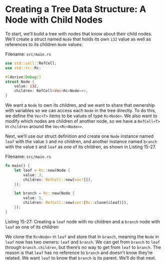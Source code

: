 # Creating a Tree Data Structure: A Node with Child Nodes

To start, we’ll build a tree with nodes that know about their child nodes.
We’ll create a struct named `Node` that holds its own `i32` value as well as
references to its children `Node` values:

Filename: `src/main.rs`

```rust
use std::cell::RefCell;
use std::rc::Rc;

#[derive(Debug)]
struct Node {
    value: i32,
    children: RefCell<Vec<Rc<Node>>>,
}
```

We want a `Node` to own its children, and we want to share that ownership with
variables so we can access each `Node` in the tree directly. To do this, we
define the `Vec<T>` items to be values of type `Rc<Node>`. We also want to
modify which nodes are children of another node, so we have a `RefCell<T>` in
`children` around the `Vec<Rc<Node>>`.

Next, we’ll use our struct definition and create one `Node` instance named
`leaf` with the value `3` and no children, and another instance named `branch`
with the value `5` and `leaf` as one of its children, as shown in Listing 15-27.

Filename: `src/main.rs`

```rust
fn main() {
    let leaf = Rc::new(Node {
        value: 3,
        children: RefCell::new(vec![]),
    });

    let branch = Rc::new(Node {
        value: 5,
        children: RefCell::new(vec![Rc::clone(&leaf)]),
    });
}
```

Listing 15-27: Creating a `leaf` node with no children and a `branch` node with
`leaf` as one of its children

We clone the `Rc<Node>` in `leaf` and store that in `branch`, meaning the
`Node` in `leaf` now has two owners: `leaf` and `branch`. We can get from
`branch` to `leaf` through `branch.children`, but there’s no way to get from
`leaf` to `branch`. The reason is that `leaf` has no reference to `branch` and
doesn’t know they’re related. We want `leaf` to know that `branch` is its
parent. We’ll do that next.
